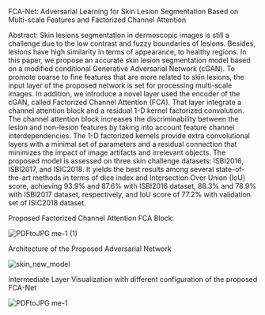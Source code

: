 FCA-Net: Adversarial Learning for Skin Lesion Segmentation Based on Multi-scale Features and Factorized Channel Attention

Abstract: Skin lesions segmentation in dermoscopic images is still a challenge due to the low contrast and fuzzy boundaries of lesions. Besides, lesions have high similarity in terms of appearance, to healthy regions. In this paper, we propose an accurate skin lesion segmentation model based on a modified conditional Generative Adversarial Network (cGAN). To promote coarse to fine features that are more related to skin lesions, the input layer of the proposed network is set for processing multi-scale images. In addition, we introduce a novel layer used the encoder of the cGAN, called Factorized Channel Attention (FCA). That layer integrate a channel attention block and a residual 1-D kernel factorized convolution. The channel attention block increases the discriminability between the lesion and non-lesion features by taking into account feature channel interdependencies. The 1-D factorized kernels provide extra convolutional layers with a minimal set of parameters and a residual connection that minimizes the impact of image artifacts and irrelevant objects.  The proposed model is assessed on three skin challenge datasets: ISBI2016, ISBI2017, and ISIC2018. It yields the best results among several state-of-the-art methods in terms of dice index and Intersection Over Union (IoU) score, achieving 93.9% and 87.6% with ISBI2016 dataset, 88.3% and 78.9%  with ISBI2017 dataset, respectively, and IoU score of 77.2% with validation set of ISIC2018 dataset.

Proposed Factorized Channel Attention FCA Block:

![PDFtoJPG me-1 (1)](https://user-images.githubusercontent.com/18607766/59305807-3d6ec580-8c9b-11e9-8160-16d44e5ea8e1.jpg)

Architecture of the Proposed Adversarial Network

![skin_new_model](https://user-images.githubusercontent.com/18607766/59305103-d7357300-8c99-11e9-923a-9c09ef49a210.png)

Intermediate Layer Visualization with different configuration of the proposed FCA-Net

![PDFtoJPG me-1](https://user-images.githubusercontent.com/18607766/59305588-d2bd8a00-8c9a-11e9-9ce8-3a26a383e1f1.jpg)

